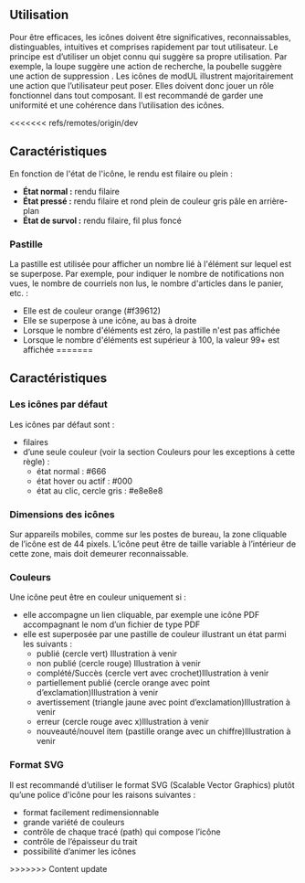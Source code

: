 <h2>Utilisation</h2>
Pour être efficaces, les icônes doivent être significatives, reconnaissables, distinguables, intuitives et comprises rapidement par tout utilisateur. Le principe est d’utiliser un objet connu qui suggère sa propre utilisation. Par exemple, la loupe suggère une action de recherche, la poubelle suggère une action de suppression . Les icônes de modUL  illustrent majoritairement une action que l’utilisateur peut poser. Elles doivent donc jouer un rôle fonctionnel dans tout composant. Il est recommandé de garder une uniformité et une cohérence dans l’utilisation des icônes.

<<<<<<< refs/remotes/origin/dev
## Caractéristiques
En fonction de l'état de l'icône, le rendu est filaire ou plein :
* **État normal :** rendu filaire
* **État pressé :** rendu filaire et rond plein de couleur gris pâle en arrière-plan
* **État de survol :** rendu filaire, fil plus foncé

### Pastille
La pastille est utilisée pour afficher un nombre lié à l'élément sur lequel est se superpose. Par exemple, pour indiquer le nombre de notifications non vues, le nombre de courriels non lus, le nombre d'articles dans le panier, etc. :
* Elle est de couleur orange (#f39612)
* Elle se superpose à une icône, au bas à droite
* Lorsque le nombre d'éléments est zéro, la pastille n'est pas affichée
* Lorsque le nombre d'éléments est supérieur à 100, la valeur 99+ est affichée
=======
<h2>Caractéristiques</h2>
<h3>Les icônes par défaut</h3>
<p>Les icônes par défaut sont :
    <ul class="m-u--bullet-list">
        <li>filaires</li>
        <li>d’une seule couleur (voir la section Couleurs pour les exceptions à cette règle) :
            <ul>
                <li>état normal : #666</li>
                <li>état hover ou actif : #000</li>
                <li>état au clic, cercle gris : #e8e8e8</li>
            </ul>
        </li>
    </ul>
</p>

<h3>Dimensions des icônes</h3>
<p>Sur appareils mobiles, comme sur les postes de bureau, la zone cliquable de l’icône est de 44 pixels. L’icône peut être de taille variable à l’intérieur de cette zone, mais doit demeurer reconnaissable.</p>

<h3>Couleurs</h3>
<p>Une icône peut être en couleur uniquement si :
    <ul class="m-u--bullet-list">
        <li>elle accompagne un lien cliquable, par exemple une icône PDF accompagnant le nom d’un fichier de type PDF</li>
        <li>elle est superposée par une pastille de couleur illustrant un état parmi les suivants :
            <ul>
                <li>publié (cercle vert) Illustration à venir</li>
                <li>non publié (cercle rouge) Illustration à venir</li>
                <li>complété/Succès (cercle vert avec crochet)Illustration à venir</li>
                <li>partiellement publié (cercle orange avec point d’exclamation)Illustration à venir</li>
                <li>avertissement (triangle jaune avec point d’exclamation)Illustration à venir</li>
                <li>erreur (cercle rouge avec x)Illustration à venir</li>
                <li>nouveauté/nouvel item (pastille orange avec un chiffre)Illustration à venir</li>
            </ul>
        </li>
    </ul>
</p>

<h3>Format SVG</h3>
<p>Il est recommandé d’utiliser le format SVG (Scalable Vector Graphics) plutôt qu’une police d'icône pour les raisons suivantes :
    <ul class="m-u--bullet-list">
        <li>format facilement redimensionnable</li>
        <li>grande variété  de couleurs</li>
        <li>contrôle de chaque tracé (path) qui compose l’icône</li>
        <li>contrôle de l’épaisseur du trait</li>
        <li>possibilité d’animer les icônes</li>
    </ul>
</p>
>>>>>>> Content update
